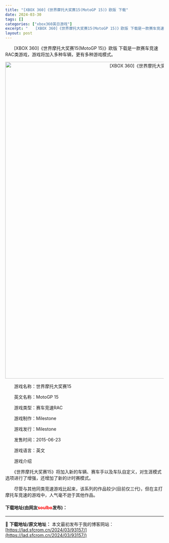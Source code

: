 ```yaml
---
title: "[XBOX 360]《世界摩托大奖赛15(MotoGP 15)》欧版 下载"
date: 2024-03-30
tags: []
categories: ["xbox360英日游戏"]
excerpt: "　　[XBOX 360]《世界摩托大奖赛15(MotoGP 15)》欧版 下载是一款赛车竞速RAC类游戏，游戏将加入多种车辆，更有多种游戏模式。 　　游戏名称：世界摩托大奖赛15 　　英文名称：MotoGP 15 　　游戏类型：赛车竞速RAC 　　游戏制作：Milestone 　　游戏发行：Mile&hellip;"
layout: post
---
```


 <p>　　[XBOX 360]《世界摩托大奖赛15(MotoGP 15)》欧版 下载是一款赛车竞速RAC类游戏，游戏将加入多种车辆，更有多种游戏模式。</p> <p align="center"><img align="" border="0" src="https://lad.sfcrom.cn/wp-content/uploads/2024/03/20240330_6607dbf296b92.webp" width="1008" alt="[XBOX 360]《世界摩托大奖赛15(MotoGP 15)》欧版 下载" /></p> <p>　　游戏名称：世界摩托大奖赛15</p> <p>　　英文名称：MotoGP 15</p> <p>　　游戏类型：赛车竞速RAC</p> <p>　　游戏制作：Milestone</p> <p>　　游戏发行：Milestone</p> <p>　　发售时间：2015-06-23</p> <p>　　游戏语言：英文</p> <p>　　游戏介绍</p> <p>　　《世界摩托大奖赛15》将加入新的车辆、赛车手以及车队自定义，对生涯模式选项进行了增强，还增加了新的计时赛模式。</p> <p>　　尽管与其他同类竞速游戏比起来，该系列的作品较少(目前仅三代)，但在主打摩托车竞速的游戏中，人气毫不逊于其他作品。</p> <p><h4>下载地址(由网友<font color="red">soulbo</font>发布)：</h4></p> 

---
📖 **下载地址/原文地址：** 本文最初发布于我的博客网站：[https://lad.sfcrom.cn/2024/03/93157/](https://lad.sfcrom.cn/2024/03/93157/)
